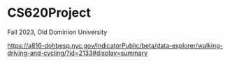 # CS620Project
Fall 2023, Old Dominion University

https://a816-dohbesp.nyc.gov/IndicatorPublic/beta/data-explorer/walking-driving-and-cycling/?id=2133#display=summary
